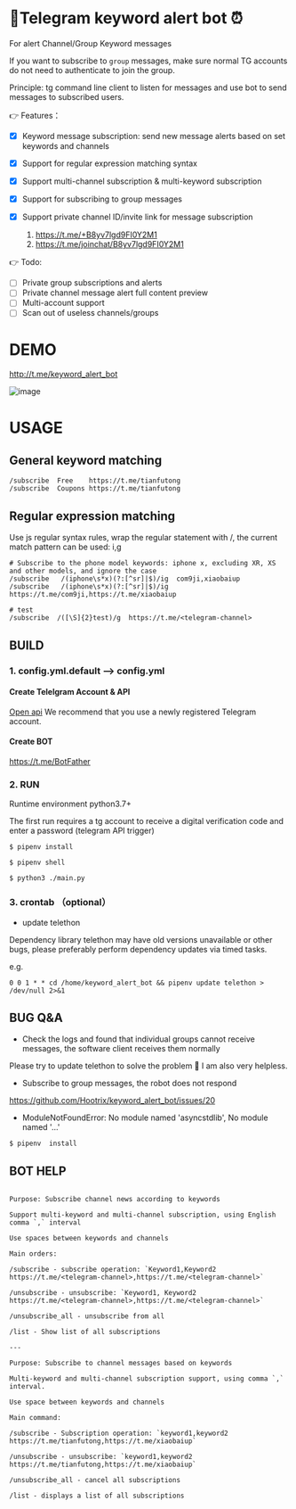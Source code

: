 
# 🤖Telegram keyword alert bot ⏰


For alert Channel/Group Keyword messages

If you want to subscribe to `group` messages, make sure normal TG accounts do not need to authenticate to join the group.

Principle: tg command line client to listen for messages and use bot to send messages to subscribed users.

👉  Features：

- [x] Keyword message subscription: send new message alerts based on set keywords and channels
- [x] Support for regular expression matching syntax
- [x] Support multi-channel subscription & multi-keyword subscription
- [x] Support for subscribing to group messages
- [x] Support private channel ID/invite link for message subscription 

  1. https://t.me/+B8yv7lgd9FI0Y2M1  
  2. https://t.me/joinchat/B8yv7lgd9FI0Y2M1 
  

👉 Todo:

- [ ] Private group subscriptions and alerts
- [ ] Private channel message alert full content preview
- [ ] Multi-account support
- [ ] Scan out of useless channels/groups

# DEMO

http://t.me/keyword_alert_bot

![image](https://user-images.githubusercontent.com/10736915/171514829-4186d486-e1f4-4303-b3a9-1cfc1b571668.png)


# USAGE

## General keyword matching

```
/subscribe  Free    https://t.me/tianfutong
/subscribe  Coupons https://t.me/tianfutong

```

## Regular expression matching

Use js regular syntax rules, wrap the regular statement with /, the current match pattern can be used: i,g

```
# Subscribe to the phone model keywords: iphone x, excluding XR, XS and other models, and ignore the case
/subscribe   /(iphone\s*x)(?:[^sr]|$)/ig  com9ji,xiaobaiup
/subscribe   /(iphone\s*x)(?:[^sr]|$)/ig  https://t.me/com9ji,https://t.me/xiaobaiup

# test
/subscribe  /([\S]{2}test)/g  https://t.me/<telegram-channel>

```


## BUILD

### 1. config.yml.default --> config.yml

#### Create Telelgram Account & API

[Open api](https://my.telegram.org/apps) We recommend that you use a newly registered Telegram account.

#### Create BOT 

https://t.me/BotFather  

### 2. RUN

Runtime environment python3.7+

The first run requires a tg account to receive a digital verification code and enter a password (telegram API trigger)

```
$ pipenv install

$ pipenv shell

$ python3 ./main.py
```

### 3. crontab （optional）

 - update telethon

Dependency library telethon may have old versions unavailable or other bugs, please preferably perform dependency updates via timed tasks.

e.g. 
```
0 0 1 * * cd /home/keyword_alert_bot && pipenv update telethon > /dev/null 2>&1
```

## BUG Q&A

- Check the logs and found that individual groups cannot receive messages, the software client receives them normally

Please try to update telethon to solve the problem 🤔 I am also very helpless.
- Subscribe to group messages, the robot does not respond

https://github.com/Hootrix/keyword_alert_bot/issues/20
- ModuleNotFoundError: No module named 'asyncstdlib', No module named '...'

```
$ pipenv  install
```

## BOT HELP

```

Purpose: Subscribe channel news according to keywords

Support multi-keyword and multi-channel subscription, using English comma `,` interval

Use spaces between keywords and channels

Main orders:

/subscribe - subscribe operation: `Keyword1,Keyword2 https://t.me/<telegram-channel>,https://t.me/<telegram-channel>`

/unsubscribe - unsubscribe: `Keyword1, Keyword2 https://t.me/<telegram-channel>,https://t.me/<telegram-channel>`

/unsubscribe_all - unsubscribe from all

/list - Show list of all subscriptions

---

Purpose: Subscribe to channel messages based on keywords

Multi-keyword and multi-channel subscription support, using comma `,` interval.

Use space between keywords and channels

Main command:

/subscribe - Subscription operation: `keyword1,keyword2 https://t.me/tianfutong,https://t.me/xiaobaiup`

/unsubscribe - unsubscribe: `keyword1,keyword2 https://t.me/tianfutong,https://t.me/xiaobaiup`

/unsubscribe_all - cancel all subscriptions

/list - displays a list of all subscriptions
```
